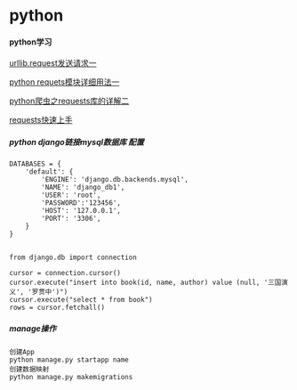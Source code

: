 # python
#### python学习

[urllib.request发送请求一](https://blog.csdn.net/bo_mask/article/details/76067790)

[python requets模块详细用法一](https://www.jianshu.com/p/201b94e6e2a1)

[python爬虫之requests库的详解二](https://blog.csdn.net/sunshunli/article/details/79965891)

[requests快速上手](http://docs.python-requests.org/zh_CN/latest/user/quickstart.html#id10)

##### python django链接mysql数据库 配置
    
    DATABASES = {
        'default': {
            'ENGINE': 'django.db.backends.mysql',
            'NAME': 'django_db1',
            'USER': 'root',
            'PASSWORD':'123456',
            'HOST': '127.0.0.1',
            'PORT': '3306',
        }
    }
    
    
    from django.db import connection
    
    cursor = connection.cursor()
    cursor.execute("insert into book(id, name, author) value (null, '三国演义', '罗贯中')")
    cursor.execute("select * from book")
    rows = cursor.fetchall()

##### manage操作
    创建App
    python manage.py startapp name
    创建数据映射
    python manage.py makemigrations
